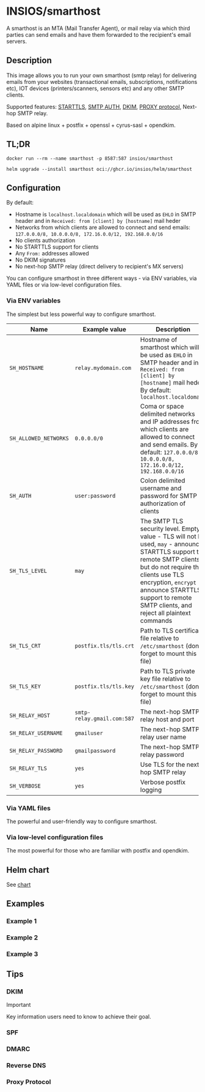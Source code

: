 # INSIOS/smarthost

A smarthost is an MTA (Mail Transfer Agent), or mail relay via which third parties can send emails and have them forwarded to the recipient's email servers.

## Description

This image allows you to run your own smarthost (smtp relay) for delivering emails from your websites (transactional emails, subscriptions, notifications etc), IOT devices (printers/scanners, sensors etc) and any other SMTP clients.

Supported features:
    [STARTTLS](https://en.wikipedia.org/wiki/STARTTLS),
    [SMTP AUTH](https://en.wikipedia.org/wiki/SMTP_Authentication),
    [DKIM](https://en.wikipedia.org/wiki/DomainKeys_Identified_Mail),
    [PROXY protocol](https://www.haproxy.org/download/1.8/doc/proxy-protocol.txt),
    Next-hop SMTP relay.

Based on alpine linux + postfix + openssl + cyrus-sasl + opendkim.

## TL;DR

```shell
docker run --rm --name smarthost -p 8587:587 insios/smarthost
```

```shell
helm upgrade --install smarthost oci://ghcr.io/insios/helm/smarthost
```

## Configuration

By default:

* Hostname is `localhost.localdomain` which will be used as `EHLO` in SMTP header and in `Received: from [client] by [hostname]` mail heder
* Networks from which clients are allowed to connect and send emails: `127.0.0.0/8, 10.0.0.0/8, 172.16.0.0/12, 192.168.0.0/16`
* No clients authorization
* No STARTTLS support for clients
* Any `From:` addresses allowed
* No DKIM signatures
* No next-hop SMTP relay (direct delivery to recipient's MX servers)

You can configure smarthost in three different ways - via ENV variables, via YAML files or via low-level configuration files.

### Via ENV variables

The simplest but less powerful way to configure smarthost.

| Name | Example value | Description |
| ---- | ------- | ----------- |
| `SH_HOSTNAME`         | `relay.mydomain.com`          | Hostname of smarthost which will be used as `EHLO` in SMTP header and in `Received: from [client] by [hostname]` mail heder. By default: `localhost.localdomain` |
| `SH_ALLOWED_NETWORKS` | `0.0.0.0/0` | Coma or space delimited networks and IP addresses from which clients are allowed to connect and send emails. By default: `127.0.0.0/8, 10.0.0.0/8, 172.16.0.0/12, 192.168.0.0/16` |
| `SH_AUTH`             | `user:password`               | Colon delimited username and password for SMTP authorization of clients |
| `SH_TLS_LEVEL`        | `may`                         | The SMTP TLS security level. Empty value - TLS will not be used, `may` - announce STARTTLS support to remote SMTP clients, but do not require that clients use TLS encryption, `encrypt` - announce STARTTLS support to remote SMTP clients, and reject all plaintext commands |
| `SH_TLS_CRT`          | `postfix.tls/tls.crt`         | Path to TLS certificate file relative to `/etc/smarthost` (don't forget to mount this file) |
| `SH_TLS_KEY`          | `postfix.tls/tls.key`         | Path to TLS private key file relative to `/etc/smarthost` (don't forget to mount this file) |
| `SH_RELAY_HOST`       | `smtp-relay.gmail.com:587`    | The next-hop SMTP relay host and port |
| `SH_RELAY_USERNAME`   | `gmailuser`                   | The next-hop SMTP relay user name |
| `SH_RELAY_PASSWORD`   | `gmailpassword`               | The next-hop SMTP relay password |
| `SH_RELAY_TLS`        | `yes`                         | Use TLS for the next-hop SMTP relay |
| `SH_VERBOSE`          | `yes`                         | Verbose postfix logging |

### Via YAML files

The powerful and user-friendly way to configure smarthost.

### Via low-level configuration files

The most powerful for those who are familiar with postfix and opendkim.

## Helm chart

See [chart](chart)

## Examples

### Example 1

### Example 2

### Example 3

## Tips

### DKIM

> [!IMPORTANT]
> Key information users need to know to achieve their goal.

### SPF

### DMARC

### Reverse DNS

### Proxy Protocol
